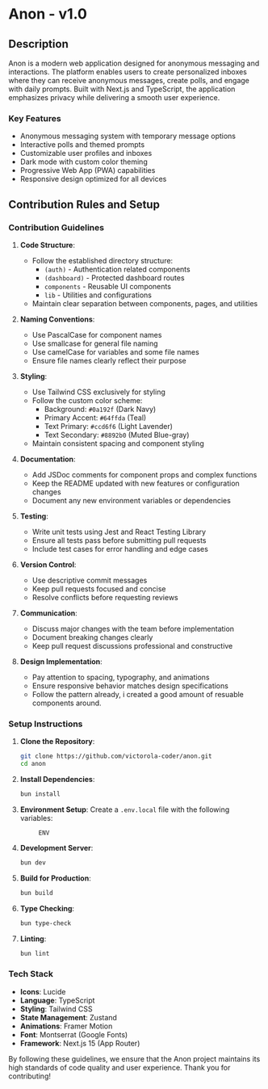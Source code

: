 # Anon - v1.0

## Description

Anon is a modern web application designed for anonymous messaging and interactions. The platform enables users to create personalized inboxes where they can receive anonymous messages, create polls, and engage with daily prompts. Built with Next.js and TypeScript, the application emphasizes privacy while delivering a smooth user experience.

### Key Features

- Anonymous messaging system with temporary message options
- Interactive polls and themed prompts
- Customizable user profiles and inboxes
- Dark mode with custom color theming
- Progressive Web App (PWA) capabilities
- Responsive design optimized for all devices

## Contribution Rules and Setup

### Contribution Guidelines

1. **Code Structure**:

   - Follow the established directory structure:
     - `(auth)` - Authentication related components
     - `(dashboard)` - Protected dashboard routes
     - `components` - Reusable UI components
     - `lib` - Utilities and configurations
   - Maintain clear separation between components, pages, and utilities

2. **Naming Conventions**:

   - Use PascalCase for component names
   - Use smallcase for general file naming
   - Use camelCase for variables and some file names
   - Ensure file names clearly reflect their purpose

3. **Styling**:

   - Use Tailwind CSS exclusively for styling
   - Follow the custom color scheme:
     - Background: `#0a192f` (Dark Navy)
     - Primary Accent: `#64ffda` (Teal)
     - Text Primary: `#ccd6f6` (Light Lavender)
     - Text Secondary: `#8892b0` (Muted Blue-gray)
   - Maintain consistent spacing and component styling

4. **Documentation**:

   - Add JSDoc comments for component props and complex functions
   - Keep the README updated with new features or configuration changes
   - Document any new environment variables or dependencies

5. **Testing**:

   - Write unit tests using Jest and React Testing Library
   - Ensure all tests pass before submitting pull requests
   - Include test cases for error handling and edge cases

6. **Version Control**:

   - Use descriptive commit messages
   - Keep pull requests focused and concise
   - Resolve conflicts before requesting reviews

7. **Communication**:

   - Discuss major changes with the team before implementation
   - Document breaking changes clearly
   - Keep pull request discussions professional and constructive

8. **Design Implementation**:
   - Pay attention to spacing, typography, and animations
   - Ensure responsive behavior matches design specifications
   - Follow the pattern already, i created a good amount of resuable components around.

### Setup Instructions

1. **Clone the Repository**:

   ```bash
   git clone https://github.com/victorola-coder/anon.git
   cd anon
   ```

2. **Install Dependencies**:

   ```bash
   bun install
   ```

3. **Environment Setup**:
   Create a `.env.local` file with the following variables:

   ```env
        ENV
   ```

4. **Development Server**:

   ```bash
   bun dev
   ```

5. **Build for Production**:

   ```bash
   bun build
   ```

6. **Type Checking**:

   ```bash
   bun type-check
   ```

7. **Linting**:
   ```bash
   bun lint
   ```

### Tech Stack

- **Icons**: Lucide
- **Language**: TypeScript
- **Styling**: Tailwind CSS
- **State Management**: Zustand
- **Animations**: Framer Motion
- **Font**: Montserrat (Google Fonts)
- **Framework**: Next.js 15 (App Router)

By following these guidelines, we ensure that the Anon project maintains its high standards of code quality and user experience. Thank you for contributing!
